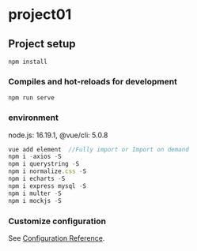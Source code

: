 # project01

## Project setup
```
npm install
```

### Compiles and hot-reloads for development
```
npm run serve
```

### environment 

node.js: 16.19.1, @vue/cli: 5.0.8

```js
vue add element  //Fully import or Import on demand
npm i -axios -S
npm i querystring -S
npm i normalize.css -S
npm i echarts -S
npm i express mysql -S
npm i multer -S
npm i mockjs -S
```



### Customize configuration
See [Configuration Reference](https://cli.vuejs.org/config/).
